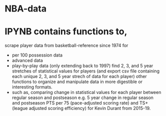 # NBA-data
# IPYNB contains functions to,
  scrape player data from basketball-reference since 1974 for
   * per 100 possession data
   * advanced data
   * play-by-play data (only extending back to 1997)
  find 2, 3, and 5 year stretches of statistical values for players (and export csv file containing each unique 2, 3, and 5 year strech of data for each player)
  other functions to organize and manipulate data in more digestible or interesting formats.
   * such as, comparing change in statistical values for each player between regular season and postseason
   e.g. 5 year change in regular season and postseason PTS per 75 (pace-adjusted scoring rate) and TS+ (league adjusted scoring efficiency) for Kevin Durant from 2015-19.
